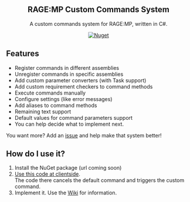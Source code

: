 <p align="center">
  <h2 align="center">RAGE:MP Custom Commands System</h2>
  <p align="center">A custom commands system for RAGE:MP, written in C#.</p>
</p>
<p align="center">
  <a href="https://www.nuget.org/packages/RAGEMP-CustomCommandsSystem/">
    <img alt="Nuget" src="https://img.shields.io/nuget/v/RAGEMP-CustomCommandsSystem?style=for-the-badge">
  </a>
</p>


## Features

* Register commands in different assemblies
* Unregister commands in specific assemblies
* Add custom parameter converters (with Task support)
* Add custom requirement checkers to command methods
* Execute commands manually
* Configure settings (like error messages)
* Add aliases to command methods
* Remaining text support
* Default values for command parameters support  
* You can help decide what to implement next.  
  
You want more? Add an [issue](https://github.com/emre1702/RAGEMP-CustomCommandSystem/issues) and help make that system better!
  
  
## How do I use it?

1. Install the NuGet package (url coming soon)
2. [Use this code at clientside](https://github.com/emre1702/RAGEMP-CustomCommandSystem/blob/master/Integration_Client/CommandFetcher.cs).  
The code there cancels the default command and triggers the custom command.
3. Implement it. Use the [Wiki](https://github.com/emre1702/RAGEMP-CustomCommandSystem/wiki) for information.


